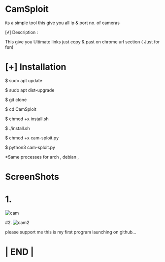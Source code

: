 # CamSploit

its a simple tool this give you all ip &amp; port no. of cameras


[√] Description :

This give you Ultimate links just copy & past on chrome url section ( Just for fun)


# [+] Installation

$ sudo apt update 

$ sudo apt dist-upgrade

$ git clone 

$ cd CamSploit

$ chmod +x install.sh

$ ./install.sh

$ chmod +x cam-sploit.py

$ python3 cam-sploit.py

*Same processes for arch , debian , 

# ScreenShots
# 1.
![cam](https://user-images.githubusercontent.com/91869614/189514313-3f431d37-aea3-4143-83b0-261de24ff08a.png)

#2.
![cam2](https://user-images.githubusercontent.com/91869614/189514316-e5fdf9c1-419a-47c9-a142-58bd82d4da30.png)

please support me this is my first program launching on github...

# | END |
